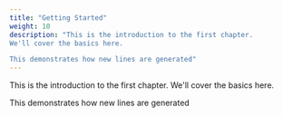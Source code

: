 ```yaml
---
title: "Getting Started"
weight: 10
description: "This is the introduction to the first chapter.
We'll cover the basics here.

This demonstrates how new lines are generated"
---
```

This is the introduction to the first chapter.
We'll cover the basics here.

This demonstrates how new lines are generated